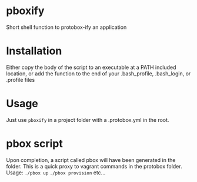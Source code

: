 pboxify
=======

Short shell function to protobox-ify an application

# Installation

Either copy the body of the script to an executable at a PATH included location, or add the function to the end of your .bash_profile, .bash_login, or .profile files

# Usage

Just use `pboxify` in a project folder with a .protobox.yml in the root.

# pbox script

Upon completion, a script called pbox will have been generated in the folder. This is a quick proxy to vagrant commands in the protobox folder.
Usage: `./pbox up` `./pbox provision` etc...
